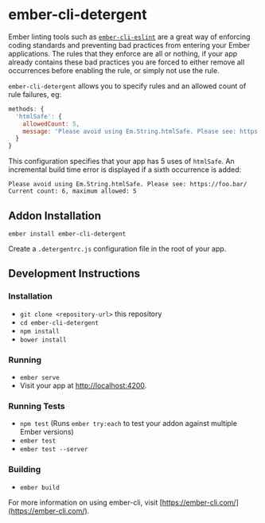 # ember-cli-detergent

Ember linting tools such as [`ember-cli-eslint`](https://github.com/ember-cli/ember-cli-eslint) are a great way of enforcing coding standards and preventing bad practices from entering your Ember applications. The rules that they enforce are all or nothing, if your app already contains these bad practices you are forced to either remove all occurrences before enabling the rule, or simply not use the rule.

`ember-cli-detergent` allows you to specify rules and an allowed count of rule failures, eg:

```js
methods: {
  'htmlSafe': {
    allowedCount: 5,
    message: 'Please avoid using Em.String.htmlSafe. Please see: https://foo.bar/'
  }
}
```

This configuration specifies that your app has 5 uses of `htmlSafe`. An incremental build time error is displayed if a sixth occurrence is added:

```
Please avoid using Em.String.htmlSafe. Please see: https://foo.bar/
Current count: 6, maximum allowed: 5
```

## Addon Installation

`ember install ember-cli-detergent`

Create a `.detergentrc.js` configuration file in the root of your app.

## Development Instructions

### Installation

* `git clone <repository-url>` this repository
* `cd ember-cli-detergent`
* `npm install`
* `bower install`

### Running

* `ember serve`
* Visit your app at [http://localhost:4200](http://localhost:4200).

### Running Tests

* `npm test` (Runs `ember try:each` to test your addon against multiple Ember versions)
* `ember test`
* `ember test --server`

### Building

* `ember build`

For more information on using ember-cli, visit [https://ember-cli.com/](https://ember-cli.com/).
